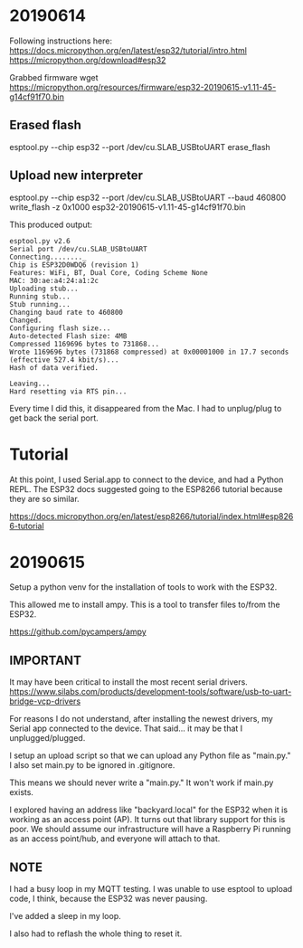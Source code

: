 # 20190614

Following instructions here:
https://docs.micropython.org/en/latest/esp32/tutorial/intro.html
https://micropython.org/download#esp32

Grabbed firmware
wget https://micropython.org/resources/firmware/esp32-20190615-v1.11-45-g14cf91f70.bin

## Erased flash
esptool.py --chip esp32 --port /dev/cu.SLAB_USBtoUART erase_flash

## Upload new interpreter
esptool.py --chip esp32 --port /dev/cu.SLAB_USBtoUART --baud 460800 write_flash -z 0x1000 esp32-20190615-v1.11-45-g14cf91f70.bin

This produced output:

	esptool.py v2.6
	Serial port /dev/cu.SLAB_USBtoUART
	Connecting........_
	Chip is ESP32D0WDQ6 (revision 1)
	Features: WiFi, BT, Dual Core, Coding Scheme None
	MAC: 30:ae:a4:24:a1:2c
	Uploading stub...
	Running stub...
	Stub running...
	Changing baud rate to 460800
	Changed.
	Configuring flash size...
	Auto-detected Flash size: 4MB
	Compressed 1169696 bytes to 731868...
	Wrote 1169696 bytes (731868 compressed) at 0x00001000 in 17.7 seconds (effective 527.4 kbit/s)...
	Hash of data verified.
	
	Leaving...
	Hard resetting via RTS pin...


Every time I did this, it disappeared from the Mac. I had to unplug/plug to get back the serial port.

# Tutorial

At this point, I used Serial.app to connect to the device, and had a Python REPL. 
The ESP32 docs suggested going to the ESP8266 tutorial because they are so similar.

https://docs.micropython.org/en/latest/esp8266/tutorial/index.html#esp8266-tutorial

# 20190615

Setup a python venv for the installation of tools to work with the ESP32.

This allowed me to install ampy. This is a tool to transfer files to/from the ESP32.

https://github.com/pycampers/ampy

## IMPORTANT
It may have been critical to install the most recent serial drivers.
https://www.silabs.com/products/development-tools/software/usb-to-uart-bridge-vcp-drivers

For reasons I do not understand, after installing the newest drivers, my Serial app connected to the device.
That said... it may be that I unplugged/plugged.

I setup an upload script so that we can upload any Python file as "main.py." 
I also set main.py to be ignored in .gitignore. 

This means we should never write a "main.py." It won't work if main.py exists.

I explored having an address like "backyard.local" for the ESP32 when it is working as an access point (AP). It turns out that library support for this is poor. We should assume our infrastructure will have a  Raspberry Pi running as an access point/hub, and everyone will attach to that. 

## NOTE
I had a busy loop in my MQTT testing. I was unable to use esptool to upload code, I think, because the ESP32 was never pausing.

I've added a sleep in my loop. 

I also had to reflash the whole thing to reset it.

